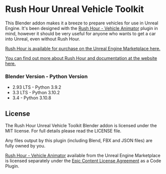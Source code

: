# Rush Hour Unreal Vehicle Toolkit

This Blender addon makes it a breeze to prepare vehicles for use in Unreal Engine. It's been designed with the [Rush Hour - Vehicle Animator](https://www.gdcorner.com/products/RushHour.html) plugin in mind, however it should be very useful for anyone who wants to get a car into Unreal, even without Rush Hour.

[Rush Hour is available for purchase on the Unreal Engine Marketplace here.](https://www.unrealengine.com/marketplace/en-US/product/rush-hour-vehicle-animator)

[You can find out more about Rush Hour and documentation at the website here.](https://www.gdcorner.com/products/RushHour.html) 

### Blender Version - Python Version

- 2.93 LTS - Python 3.9.2
- 3.3 LTS - Python 3.10.2
- 3.4 - Python 3.10.8

## License

The Rush Hour Unreal Vehicle Toolkit Blender addon is licensed under the MIT license. For full details please read the LICENSE file.

Any files output by this plugin (including Blend, FBX and JSON files) are fully owned by you.

[Rush Hour - Vehicle Animator](https://www.unrealengine.com/marketplace/en-US/product/rush-hour-vehicle-animator) available from the Unreal Engine Marketplace is licensed separately under the [Epic Content License Agreement](https://www.unrealengine.com/en-US/eula/content) as a Code Plugin.
